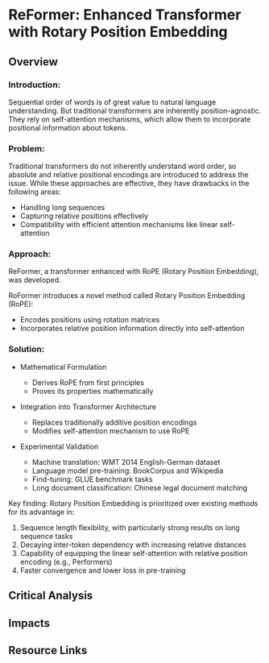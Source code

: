 # ReFormer: Enhanced Transformer with Rotary Position Embedding

## Overview

### Introduction: 
Sequential order of words is of great value to natural language understanding. But traditional transformers are inherently position-agnostic. They rely on self-attention mechanisms, which allow them to incorporate positional information about tokens.
### Problem:

Traditional transformers do not inherently understand word order, so absolute and relative positional encodings are introduced to address the issue. While these approaches are effective, they have drawbacks in the following areas:

* Handling long sequences
* Capturing relative positions effectively
* Compatibility with efficient attention mechanisms like linear self-attention

### Approach: 

ReFormer, a transformer enhanced with RoPE (Rotary Position Embedding), was developed. 

RoFormer introduces a novel method called Rotary Position Embedding (RoPE):
* Encodes positions using rotation matrices
* Incorporates relative position information directly into self-attention

### Solution: 
* Mathematical Formulation
  - Derives RoPE from first principles
  - Proves its properties mathematically
   
* Integration into Transformer Architecture
  - Replaces traditionally additive position encodings
  - Modifies self-attention mechanism to use RoPE

* Experimental Validation
  - Machine translation: WMT 2014 English-German dataset
  - Language model pre-training: BookCorpus and Wikipedia
  - Find-tuning: GLUE benchmark tasks
  - Long document classification: Chinese legal document matching

Key finding: Rotary Position Embedding is prioritized over existing methods for its advantage in: 
1. Sequence length flexibility, with particularly strong results on long sequence tasks
2. Decaying inter-token dependency with increasing relative distances
3. Capability of equipping the linear self-attention with relative position encoding (e.g., Performers)
4. Faster convergence and lower loss in pre-training

## Critical Analysis

## Impacts

## Resource Links

